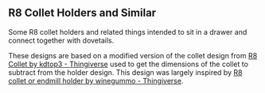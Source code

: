 ## R8 Collet Holders and Similar

Some R8 collet holders and related things intended to sit in a drawer and connect together with dovetails.

These designs are based on a modified version of the collet design from [R8 Collet by kdtop3 - Thingiverse](https://www.thingiverse.com/thing:4106427) used to get the dimensions of the collet to subtract from the holder design. This design was largely inspired by [R8 collet or endmill holder by winegummo - Thingiverse](https://www.thingiverse.com/thing:4595041).
